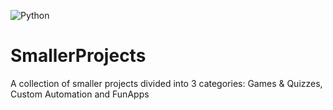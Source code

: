 ![Python](https://img.shields.io/badge/Python-3776AB?style=for-the-badge&logo=python&logoColor=white)
# SmallerProjects
A collection of smaller projects divided into 3 categories: Games &amp; Quizzes, Custom Automation and FunApps
